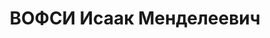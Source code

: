 ---
title: ВОФСИ Исаак Менделеевич
description: 'Род. в 1907, Латвия, г. Двинск, еврей. Проживал: г. Свердловск. Редакция
  газеты "Комсомольская правда", корреспондент

  Арестован 08.04.1949. Приговор: 18.06.1949 – ссылка в Красноярский край'
---